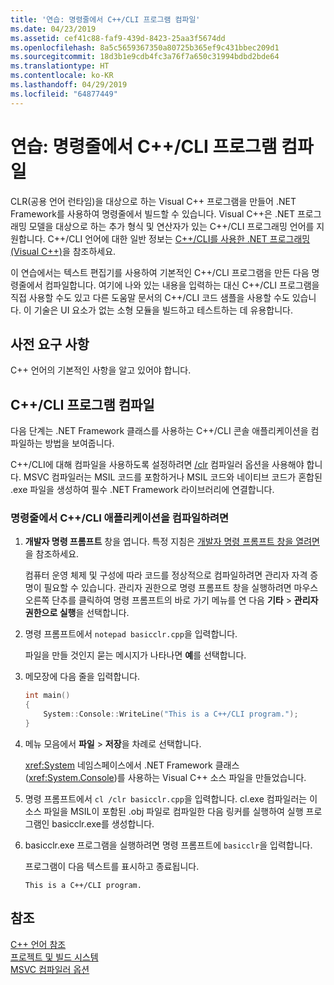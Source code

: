 ```yaml
---
title: '연습: 명령줄에서 C++/CLI 프로그램 컴파일'
ms.date: 04/23/2019
ms.assetid: cef41c88-faf9-439d-8423-25aa3f5674dd
ms.openlocfilehash: 8a5c5659367350a80725b365ef9c431bbec209d1
ms.sourcegitcommit: 18d3b1e9cdb4fc3a76f7a650c31994bdbd2bde64
ms.translationtype: HT
ms.contentlocale: ko-KR
ms.lasthandoff: 04/29/2019
ms.locfileid: "64877449"
---
```

# <a name="walkthrough-compiling-a-ccli-program-on-the-command-line"></a>연습: 명령줄에서 C++/CLI 프로그램 컴파일

CLR(공용 언어 런타임)을 대상으로 하는 Visual C++ 프로그램을 만들어 .NET Framework를 사용하여 명령줄에서 빌드할 수 있습니다. Visual C++은 .NET 프로그래밍 모델을 대상으로 하는 추가 형식 및 연산자가 있는 C++/CLI 프로그래밍 언어를 지원합니다. C++/CLI 언어에 대한 일반 정보는 [C++/CLI를 사용한 .NET 프로그래밍(Visual C++)](../dotnet/dotnet-programming-with-cpp-cli-visual-cpp.md)을 참조하세요.

이 연습에서는 텍스트 편집기를 사용하여 기본적인 C++/CLI 프로그램을 만든 다음 명령줄에서 컴파일합니다. 여기에 나와 있는 내용을 입력하는 대신 C++/CLI 프로그램을 직접 사용할 수도 있고 다른 도움말 문서의 C++/CLI 코드 샘플을 사용할 수도 있습니다. 이 기술은 UI 요소가 없는 소형 모듈을 빌드하고 테스트하는 데 유용합니다.

## <a name="prerequisites"></a>사전 요구 사항

C++ 언어의 기본적인 사항을 알고 있어야 합니다.

## <a name="compiling-a-ccli-program"></a>C++/CLI 프로그램 컴파일

다음 단계는 .NET Framework 클래스를 사용하는 C++/CLI 콘솔 애플리케이션을 컴파일하는 방법을 보여줍니다.

C++/CLI에 대해 컴파일을 사용하도록 설정하려면 [/clr](reference/clr-common-language-runtime-compilation.md) 컴파일러 옵션을 사용해야 합니다. MSVC 컴파일러는 MSIL 코드를 포함하거나 MSIL 코드와 네이티브 코드가 혼합된 .exe 파일을 생성하여 필수 .NET Framework 라이브러리에 연결합니다.

### <a name="to-compile-a-ccli-application-on-the-command-line"></a>명령줄에서 C++/CLI 애플리케이션을 컴파일하려면

1. **개발자 명령 프롬프트** 창을 엽니다. 특정 지침은 [개발자 명령 프롬프트 창을 열려면](building-on-the-command-line.md#developer_command_prompt)을 참조하세요.

   컴퓨터 운영 체제 및 구성에 따라 코드를 정상적으로 컴파일하려면 관리자 자격 증명이 필요할 수 있습니다. 관리자 권한으로 명령 프롬프트 창을 실행하려면 마우스 오른쪽 단추를 클릭하여 명령 프롬프트의 바로 가기 메뉴를 연 다음 **기타** > **관리자 권한으로 실행**을 선택합니다.

1. 명령 프롬프트에서 `notepad basicclr.cpp`을 입력합니다.

   파일을 만들 것인지 묻는 메시지가 나타나면 **예**를 선택합니다.

1. 메모장에 다음 줄을 입력합니다.

   ```cpp
   int main()
   {
       System::Console::WriteLine("This is a C++/CLI program.");
   }
   ```

1. 메뉴 모음에서 **파일** > **저장**을 차례로 선택합니다.

   <xref:System> 네임스페이스에서 .NET Framework 클래스(<xref:System.Console>)를 사용하는 Visual C++ 소스 파일을 만들었습니다.

1. 명령 프롬프트에서 `cl /clr basicclr.cpp`을 입력합니다. cl.exe 컴파일러는 이 소스 파일을 MSIL이 포함된 .obj 파일로 컴파일한 다음 링커를 실행하여 실행 프로그램인 basicclr.exe를 생성합니다.

1. basicclr.exe 프로그램을 실행하려면 명령 프롬프트에 `basicclr`을 입력합니다.

   프로그램이 다음 텍스트를 표시하고 종료됩니다.

   ```Output
   This is a C++/CLI program.
   ```

## <a name="see-also"></a>참조

[C++ 언어 참조](../cpp/cpp-language-reference.md)<br/>
[프로젝트 및 빌드 시스템](projects-and-build-systems-cpp.md)<br/>
[MSVC 컴파일러 옵션](reference/compiler-options.md)
